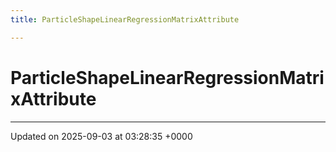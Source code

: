 ```yaml
---
title: ParticleShapeLinearRegressionMatrixAttribute

---
```


# ParticleShapeLinearRegressionMatrixAttribute





-------------------------------

Updated on 2025-09-03 at 03:28:35 +0000